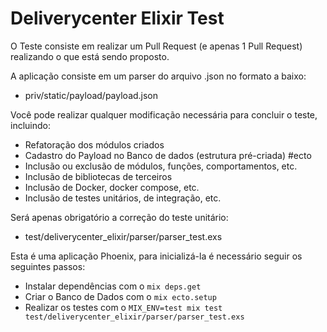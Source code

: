 # Deliverycenter Elixir Test

O Teste consiste em realizar um Pull Request (e apenas 1 Pull Request) realizando o que está sendo proposto.

A aplicação consiste em um parser do arquivo .json no formato a baixo:

  - priv/static/payload/payload.json

Você pode realizar qualquer modificação necessária para concluir o teste, incluindo:
  
  - Refatoração dos módulos criados
  - Cadastro do Payload no Banco de dados (estrutura pré-criada) #ecto
  - Inclusão ou exclusão de módulos, funções, comportamentos, etc.
  - Inclusão de bibliotecas de terceiros
  - Inclusão de Docker, docker compose, etc.
  - Inclusão de testes unitários, de integração, etc.

Será apenas obrigatório a correção do teste unitário:
  - test/deliverycenter_elixir/parser/parser_test.exs


Esta é uma aplicação Phoenix, para inicializá-la é necessário seguir os seguintes passos:

  * Instalar dependências com o `mix deps.get`
  * Criar o Banco de Dados com o `mix ecto.setup`
  * Realizar os testes com o `MIX_ENV=test mix test test/deliverycenter_elixir/parser/parser_test.exs`
